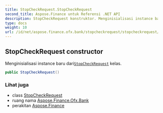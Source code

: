 ```yaml
---
title: StopCheckRequest.StopCheckRequest
second_title: Aspose.Finance untuk Referensi .NET API
description: StopCheckRequest konstruktor. Menginisialisasi instance baru dariStopCheckRequest kelas.
type: docs
weight: 10
url: /id/net/aspose.finance.ofx.bank/stopcheckrequest/stopcheckrequest/
---
```

## StopCheckRequest constructor

Menginisialisasi instance baru dari[`StopCheckRequest`](../) kelas.

```csharp
public StopCheckRequest()
```

### Lihat juga

* class [StopCheckRequest](../)
* ruang nama [Aspose.Finance.Ofx.Bank](../../stopcheckrequest/)
* perakitan [Aspose.Finance](../../../)


